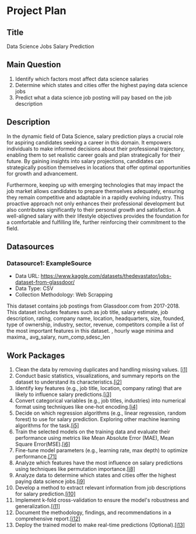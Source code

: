 # Project Plan

## Title
<!-- Give your project a short title. -->
Data Science Jobs Salary Prediction
## Main Question

<!-- Think about one main question you want to answer based on the data. -->
1. Identify which factors most affect data science salaries
2. Determine which states and cities offer the highest paying data science jobs
3. Predict what a data science job posting will pay based on the job description

## Description

<!-- Describe your data science project in max. 200 words. Consider writing about why and how you attempt it. -->
In the dynamic field of Data Science, salary prediction plays a crucial role for aspiring candidates seeking a career in this domain. It empowers individuals to make informed decisions about their professional trajectory, enabling them to set realistic career goals and plan strategically for their future. By gaining insights into salary projections, candidates can strategically position themselves in locations that offer optimal opportunities for growth and advancement.

Furthermore, keeping up with emerging technologies that may impact the job market allows candidates to prepare themselves adequately, ensuring they remain competitive and adaptable in a rapidly evolving industry. This proactive approach not only enhances their professional development but also contributes significantly to their personal growth and satisfaction. A well-aligned salary with their lifestyle objectives provides the foundation for a comfortable and fulfilling life, further reinforcing their commitment to the field.

## Datasources

<!-- Describe each datasources you plan to use in a section. Use the prefic "DatasourceX" where X is the id of the datasource. -->

### Datasource1: ExampleSource
* Data URL: https://www.kaggle.com/datasets/thedevastator/jobs-dataset-from-glassdoor/
* Data Type: CSV
* Collection Methodology: Web Scrapping

This dataset contains job postings from Glassdoor.com from 2017-2018. This dataset includes features such as job title, salary estimate, job description, rating, company name, location, headquarters, size, founded, type of ownership, industry, sector, revenue, competitors compile a list of the most important features in this dataset. , hourly wage minima and maxima,, avg_salary, num_comp,sdesc_len 


## Work Packages

<!-- List of work packages ordered sequentially, each pointing to an issue with more details. -->

<ol>
        <li>Clean the data by removing duplicates and handling missing values. <a href="https://github.com/arpita739/made-template/issues/1" target="_blank">[i1]</a></li>
        <li>Conduct basic statistics, visualizations, and summary reports on the dataset to understand its characteristics.<a href="https://github.com/arpita739/made-template/issues/2" target="_blank">[i2]</a></li>
        <li>Identify key features (e.g., job title, location, company rating) that are likely to influence salary predictions.<a href="https://github.com/arpita739/made-template/issues/3" target="_blank">[i3]</a></li>
        <li>Convert categorical variables (e.g., job titles, industries) into numerical format using techniques like one-hot encoding.<a href="https://github.com/arpita739/made-template/issues/4" target="_blank">[i4]</a></li>
        <li>Decide on which regression algorithms (e.g., linear regression, random forest) to use for salary prediction. Exploring other machine learning algorithms for the task.<a href="https://github.com/arpita739/made-template/issues/5" target="_blank">[i5]</a></li>
        <li>Train the selected models on the training data and evaluate their performance using metrics like Mean Absolute Error (MAE), Mean Square Error(MSE).<a href="https://github.com/arpita739/made-template/issues/6" target="_blank">[i6]</a></li>
        <li>Fine-tune model parameters (e.g., learning rate, max depth) to optimize performance.<a href="https://github.com/arpita739/made-template/issues/7" target="_blank">[71]</a></li>
        <li>Analyze which features have the most influence on salary predictions using techniques like permutation importance.<a href="https://github.com/arpita739/made-template/issues/8" target="_blank">[i8]</a></li>
        <li>Analyze data to determine which states and cities offer the highest paying data science jobs.<a href="https://github.com/arpita739/made-template/issues/9" target="_blank">[i9]</a></li>
        <li>Develop a method to extract relevant information from job descriptions for salary prediction.<a href="https://github.com/arpita739/made-template/issues/10" target="_blank">[i10]</a></li>
        <li>Implement k-fold cross-validation to ensure the model's robustness and generalization.<a href="https://github.com/arpita739/made-template/issues/11" target="_blank">[i11]</a></li>
        <li>Document the methodology, findings, and recommendations in a comprehensive report.<a href="https://github.com/arpita739/made-template/issues/12" target="_blank">[i12]</a></li>
        <li>Deploy the trained model to make real-time predictions (Optional).<a href="https://github.com/arpita739/made-template/issues/13" target="_blank">[i13]</a></li>
  
</ol>



